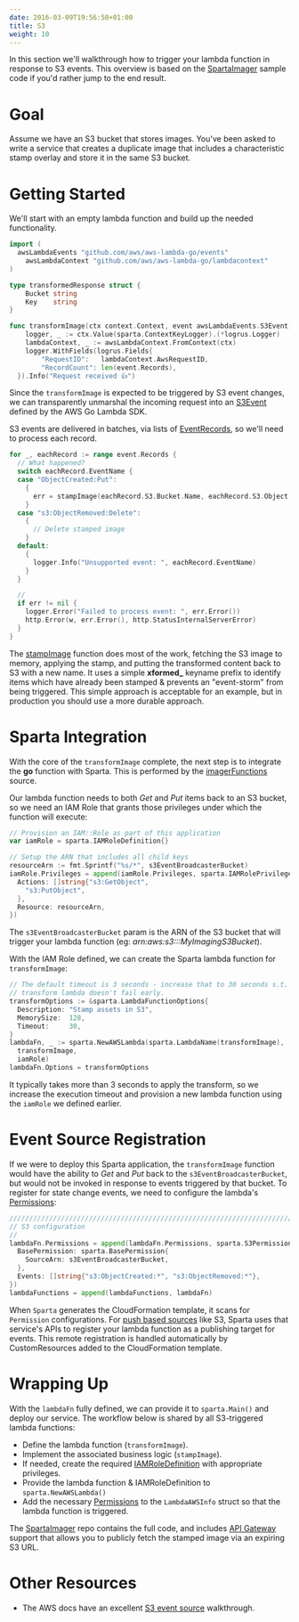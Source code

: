 ```yaml
---
date: 2016-03-09T19:56:50+01:00
title: S3
weight: 10
---
```



In this section we'll walkthrough how to trigger your lambda function in response to S3 events.  This overview is based on the [SpartaImager](https://github.com/mweagle/SpartaImager) sample code if you'd rather jump to the end result.

# Goal

Assume we have an S3 bucket that stores images.  You've been asked to write a service that creates a duplicate image that includes a characteristic stamp overlay and store it in the same S3 bucket.

# Getting Started

We'll start with an empty lambda function and build up the needed functionality.

```go
import (
  awsLambdaEvents "github.com/aws/aws-lambda-go/events"
	awsLambdaContext "github.com/aws/aws-lambda-go/lambdacontext"
)

type transformedResponse struct {
	Bucket string
	Key    string
}

func transformImage(ctx context.Context, event awsLambdaEvents.S3Event) ([]transformedResponse, error) {
	logger, _ := ctx.Value(sparta.ContextKeyLogger).(*logrus.Logger)
	lambdaContext, _ := awsLambdaContext.FromContext(ctx)
	logger.WithFields(logrus.Fields{
		"RequestID":   lambdaContext.AwsRequestID,
		"RecordCount": len(event.Records),
  }).Info("Request received 👍")

```


Since the `transformImage` is expected to be triggered by S3 event changes, we can transparently unmarshal
the incoming request into an [S3Event](https://github.com/aws/aws-lambda-go/blob/master/events/s3.go#L9)
defined by the AWS Go Lambda SDK.

S3 events are delivered in batches, via lists of [EventRecords](https://godoc.org/github.com/mweagle/Sparta/aws/s3#EventRecord), so we'll need to process each record.

```go
for _, eachRecord := range event.Records {
  // What happened?
  switch eachRecord.EventName {
  case "ObjectCreated:Put":
    {
      err = stampImage(eachRecord.S3.Bucket.Name, eachRecord.S3.Object.Key, logger)
    }
  case "s3:ObjectRemoved:Delete":
    {
      // Delete stamped image
    }
  default:
    {
      logger.Info("Unsupported event: ", eachRecord.EventName)
    }
  }

  //
  if err != nil {
    logger.Error("Failed to process event: ", err.Error())
    http.Error(w, err.Error(), http.StatusInternalServerError)
  }
}
```

The [stampImage](https://github.com/mweagle/SpartaImager/blob/master/application.go#L57) function does most of the work, fetching the S3 image to memory,
applying the stamp, and putting the transformed content back to S3 with a new name.  It uses a simple **xformed_** keyname prefix to identify
items which have already been stamped & prevents an "event-storm" from being triggered.  This simple approach is acceptable for an example,
but in production you should use a more durable approach.

# Sparta Integration

With the core of the `transformImage` complete, the next step is to integrate the **go** function with Sparta.  This is performed by the [imagerFunctions](https://github.com/mweagle/SpartaImager/blob/master/application.go#L200) source.

Our lambda function needs to both *Get* and *Put* items back to an S3 bucket, so we need an IAM Role that grants those privileges under which the function will execute:

```go
// Provision an IAM::Role as part of this application
var iamRole = sparta.IAMRoleDefinition{}

// Setup the ARN that includes all child keys
resourceArn := fmt.Sprintf("%s/*", s3EventBroadcasterBucket)
iamRole.Privileges = append(iamRole.Privileges, sparta.IAMRolePrivilege{
  Actions: []string{"s3:GetObject",
    "s3:PutObject",
  },
  Resource: resourceArn,
})
```

The `s3EventBroadcasterBucket` param is the ARN of the S3 bucket that will trigger your lambda function (eg: _arn:aws:s3:::MyImagingS3Bucket_).

With the IAM Role defined, we can create the Sparta lambda function for `transformImage`:

```go
// The default timeout is 3 seconds - increase that to 30 seconds s.t. the
// transform lambda doesn't fail early.
transformOptions := &sparta.LambdaFunctionOptions{
  Description: "Stamp assets in S3",
  MemorySize:  128,
  Timeout:     30,
}
lambdaFn, _ := sparta.NewAWSLambda(sparta.LambdaName(transformImage),
  transformImage,
  iamRole)
lambdaFn.Options = transformOptions
```

It typically takes more than 3 seconds to apply the transform, so we increase the execution timeout and provision a new
lambda function using the `iamRole` we defined earlier.

# Event Source Registration

If we were to deploy this Sparta application, the `transformImage` function would have the ability to *Get* and *Put* back
to the `s3EventBroadcasterBucket`, but would not be invoked in response to events triggered by that bucket.  To register
for state change events, we need to configure the lambda's [Permissions](http://docs.aws.amazon.com/lambda/latest/dg/intro-permission-model.html):

```go
//////////////////////////////////////////////////////////////////////////////
// S3 configuration
//
lambdaFn.Permissions = append(lambdaFn.Permissions, sparta.S3Permission{
  BasePermission: sparta.BasePermission{
    SourceArn: s3EventBroadcasterBucket,
  },
  Events: []string{"s3:ObjectCreated:*", "s3:ObjectRemoved:*"},
})
lambdaFunctions = append(lambdaFunctions, lambdaFn)
```

When `Sparta` generates the CloudFormation template, it scans for `Permission` configurations.
For [push based sources](http://docs.aws.amazon.com/lambda/latest/dg/intro-invocation-modes.html) like S3, Sparta uses that
service's APIs to register your lambda function as a publishing target for events.  This remote registration is handled
 automatically by CustomResources added to the CloudFormation template.

# Wrapping Up

With the `lambdaFn` fully defined, we can provide it to `sparta.Main()` and deploy our service.  The workflow below is shared by all S3-triggered lambda functions:

  * Define the lambda function (`transformImage`).
  * Implement the associated business logic  (`stampImage`).
  * If needed, create the required [IAMRoleDefinition](https://godoc.org/github.com/mweagle/Sparta*IAMRoleDefinition) with appropriate privileges.
  * Provide the lambda function & IAMRoleDefinition to `sparta.NewAWSLambda()`
  * Add the necessary [Permissions](https://godoc.org/github.com/mweagle/Sparta#LambdaAWSInfo) to the `LambdaAWSInfo` struct so that the lambda function is triggered.

The [SpartaImager](https://github.com/mweagle/SpartaImager) repo contains the full code, and includes [API Gateway](/reference/apigateway) support that allows you to publicly fetch the stamped image via an expiring S3 URL.

# Other Resources

  * The AWS docs have an excellent [S3 event source](http://docs.aws.amazon.com/lambda/latest/dg/getting-started-amazons3-events.html) walkthrough.
